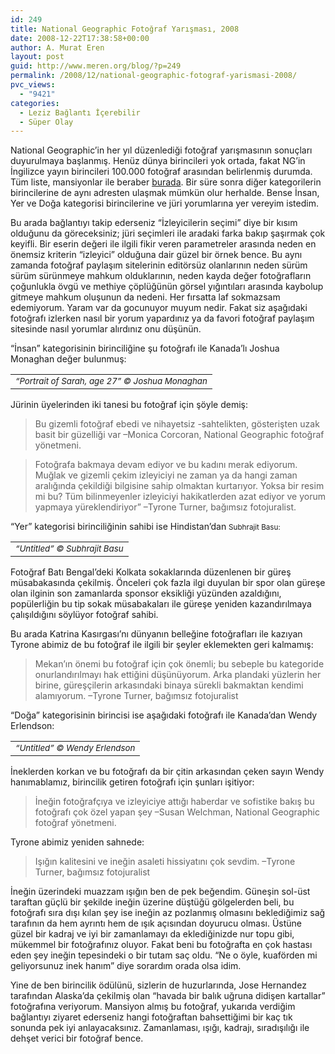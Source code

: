 ```yaml
---
id: 249
title: National Geographic Fotoğraf Yarışması, 2008
date: 2008-12-22T17:38:58+00:00
author: A. Murat Eren
layout: post
guid: http://www.meren.org/blog/?p=249
permalink: /2008/12/national-geographic-fotograf-yarismasi-2008/
pvc_views:
  - "9421"
categories:
  - Leziz Bağlantı İçerebilir
  - Süper Olay
---
```

National Geographic&#8217;in her yıl düzenlediği fotoğraf yarışmasının sonuçları duyurulmaya başlanmış. Henüz dünya birincileri yok ortada, fakat NG&#8217;in İngilizce yayın birincileri 100.000 fotoğraf arasından belirlenmiş durumda. Tüm liste, mansiyonlar ile beraber [burada](http://ngm.nationalgeographic.com/photo-contest/2008-winners). Bir süre sonra diğer kategorilerin birincilerine de aynı adresten ulaşmak mümkün olur herhalde. Bense İnsan, Yer ve Doğa kategorisi birincilerine ve jüri yorumlarına yer vereyim istedim.

Bu arada bağlantıyı takip ederseniz &#8220;İzleyicilerin seçimi&#8221; diye bir kısım olduğunu da göreceksiniz; jüri seçimleri ile aradaki farka bakıp şaşırmak çok keyifli. Bir eserin değeri ile ilgili fikir veren parametreler arasında neden en önemsiz kriterin &#8220;izleyici&#8221; olduğuna dair güzel bir örnek bence. Bu aynı zamanda fotoğraf paylaşım sitelerinin editörsüz olanlarının neden sürüm sürüm sürünmeye mahkum olduklarının, neden kayda değer fotoğrafların çoğunlukla övgü ve methiye çöplüğünün görsel yığıntıları arasında kaybolup gitmeye mahkum oluşunun da nedeni. Her fırsatta laf sokmazsam edemiyorum. Yaram var da gocunuyor muyum nedir. Fakat siz aşağıdaki fotoğrafı izlerken nasıl bir yorum yapardınız ya da favori fotoğraf paylaşım sitesinde nasıl yorumlar alırdınız onu düşünün.

&#8220;İnsan&#8221; kategorisinin birinciliğine şu fotoğrafı ile Kanada&#8217;lı Joshua Monaghan değer bulunmuş:

<table border="0" width="100%">
  <tr>
    <td align="center">
      <img src="http://lh4.ggpht.com/_x7Afx6WcB1c/SU_6z3nhpVI/AAAAAAAAEv0/wT1Dw5s9gWs/s800/NG-2008-people_winner-prortrait_of_sarah_age_27-Joshua_Monaghan.jpg" alt="" /><br /> <em><small>&#8220;Portrait of Sarah, age 27&#8221; © Joshua Monaghan</small></em>
    </td>
  </tr>
</table>

Jürinin üyelerinden iki tanesi bu fotoğraf için şöyle demiş:

> Bu gizemli fotoğraf ebedi ve nihayetsiz -sahtelikten, gösterişten uzak basit bir güzelliği var &#8211;Monica Corcoran, National Geographic fotoğraf yönetmeni.

> Fotoğrafa bakmaya devam ediyor ve bu kadını merak ediyorum. Muğlak ve gizemli çekim izleyiciyi ne zaman ya da hangi zaman aralığında çekildiği bilgisine sahip olmaktan kurtarıyor. Yoksa bir resim mi bu? Tüm bilinmeyenler izleyiciyi hakikatlerden azat ediyor ve yorum yapmaya yüreklendiriyor&#8221; &#8211;Tyrone Turner, bağımsız fotojuralist.

&#8220;Yer&#8221; kategorisi birinciliğinin sahibi ise Hindistan&#8217;dan <small>Subhrajit Basu:</small>

<table border="0" width="100%">
  <tr>
    <td align="center">
      <img src="http://lh5.ggpht.com/_x7Afx6WcB1c/SU_60KB5BuI/AAAAAAAAEv8/3ffBFVFvMCw/s800/NG-2008-places_winner-Untitled-Sabhrajit_Basu.jpg" alt="" /><br /> <em><small>&#8220;Untitled&#8221; © Subhrajit Basu</small></em>
    </td>
  </tr>
</table>

Fotoğraf Batı Bengal&#8217;deki Kolkata sokaklarında düzenlenen bir güreş müsabakasında çekilmiş. Önceleri çok fazla ilgi duyulan bir spor olan güreşe olan ilginin son zamanlarda sponsor eksikliği yüzünden azaldığını, popülerliğin bu tip sokak müsabakaları ile güreşe yeniden kazandırılmaya çalışıldığını söylüyor fotoğraf sahibi.

Bu arada Katrina Kasırgası&#8217;nı dünyanın belleğine fotoğrafları ile kazıyan Tyrone abimiz de bu fotoğraf ile ilgili bir şeyler eklemekten geri kalmamış:

> Mekan&#8217;ın önemi bu fotoğraf için çok önemli; bu sebeple bu kategoride onurlandırılmayı hak ettiğini düşünüyorum. Arka plandaki yüzlerin her birine, güreşçilerin arkasındaki binaya sürekli bakmaktan kendimi alamıyorum. &#8211;Tyrone Turner, bağımsız fotojuralist

&#8220;Doğa&#8221; kategorisinin birincisi ise aşağıdaki fotoğrafı ile Kanada&#8217;dan Wendy Erlendson:

<table border="0" width="100%">
  <tr>
    <td align="center">
      <img src="http://lh5.ggpht.com/_x7Afx6WcB1c/SU_6zoqLbGI/AAAAAAAAEvs/IoAKzhigSnU/s800/NG-2008-nature_winner-Untitled%28Cow%29-Wendy_Erlendson.jpg" alt="" /><br /> <em><small>&#8220;Untitled&#8221; © Wendy Erlendson</small></em>
    </td>
  </tr>
</table>

İneklerden korkan ve bu fotoğrafı da bir çitin arkasından çeken sayın Wendy hanımablamız, birincilik getiren fotoğrafı için şunları işitiyor:

> İneğin fotoğrafçıya ve izleyiciye attığı haberdar ve sofistike bakış bu fotoğrafı çok özel yapan şey &#8211;Susan Welchman, National Geographic fotoğraf yönetmeni.

Tyrone abimiz yeniden sahnede:

> Işığın kalitesini ve ineğin asaleti hissiyatını çok sevdim. &#8211;Tyrone Turner, bağımsız fotojuralist

İneğin üzerindeki muazzam ışığın ben de pek beğendim. Güneşin sol-üst taraftan güçlü bir şekilde ineğin üzerine düştüğü gölgelerden beli, bu fotoğrafı sıra dışı kılan şey ise ineğin az pozlanmış olmasını beklediğimiz sağ tarafının da hem ayrıntı hem de ışık açısından doyurucu olması. Üstüne güzel bir kadraj ve iyi bir zamanlamayı da eklediğinizde nur topu gibi, mükemmel bir fotoğrafınız oluyor. Fakat beni bu fotoğrafta en çok hastası eden şey ineğin tepesindeki o bir tutam saç oldu. &#8220;Ne o öyle, kuaförden mi geliyorsunuz inek hanım&#8221; diye sorardım orada olsa idim.

Yine de ben birincilik ödülünü, sizlerin de huzurlarında, Jose Hernandez tarafından Alaska&#8217;da çekilmiş olan &#8220;havada bir balık uğruna didişen kartallar&#8221; fotoğrafına veriyorum. Mansiyon almış bu fotoğraf, yukarıda verdiğim bağlantıyı ziyaret ederseniz hangi fotoğraftan bahsettiğimi bir kaç tık sonunda pek iyi anlayacaksınız. Zamanlaması, ışığı, kadrajı, sıradışılığı ile dehşet verici bir fotoğraf bence.